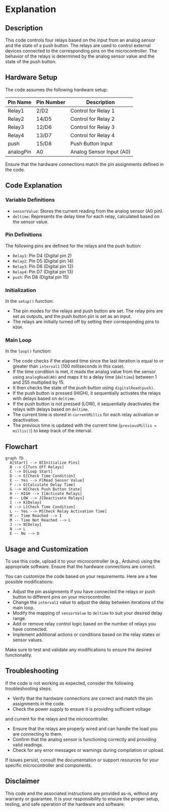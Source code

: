 # Explanation 

## Description
This code controls four relays based on the input from an analog sensor and the state of a push button. The relays are used to control external devices connected to the corresponding pins on the microcontroller. The behavior of the relays is determined by the analog sensor value and the state of the push button.

## Hardware Setup
The code assumes the following hardware setup:

| Pin Name  | Pin Number | Description              |
|-----------|------------|--------------------------|
| Relay1    | 2/D2       | Control for Relay 1      |
| Relay2    | 14/D5      | Control for Relay 2      |
| Relay3    | 12/D6      | Control for Relay 3      |
| Relay4    | 13/D7      | Control for Relay 4      |
| push      | 15/D8      | Push Button Input        |
| analogPin | A0         | Analog Sensor Input (A0) |

Ensure that the hardware connections match the pin assignments defined in the code.

## Code Explanation
### Variable Definitions
- `sensorValue`: Stores the current reading from the analog sensor (A0 pin).
- `deltime`: Represents the delay time for each relay, calculated based on the sensor value.

### Pin Definitions
The following pins are defined for the relays and the push button:
- `Relay1`: Pin D4 (Digital pin 2)
- `Relay2`: Pin D5 (Digital pin 14)
- `Relay3`: Pin D6 (Digital pin 12)
- `Relay4`: Pin D7 (Digital pin 13)
- `push`: Pin D8 (Digital pin 15)

### Initialization
In the `setup()` function:
- The pin modes for the relays and push button are set. The relay pins are set as outputs, and the push button pin is set as an input.
- The relays are initially turned off by setting their corresponding pins to `HIGH`.

### Main Loop
In the `loop()` function:
- The code checks if the elapsed time since the last iteration is equal to or greater than `interval1` (100 milliseconds in this case).
- If the time condition is met, it reads the analog value from the sensor using `analogRead(A0)` and maps it to a delay time (`deltime`) between 1 and 255 multiplied by 15.
- It then checks the state of the push button using `digitalRead(push)`.
- If the push button is pressed (HIGH), it sequentially activates the relays with delays based on `deltime`.
- If the push button is not pressed (LOW), it sequentially deactivates the relays with delays based on `deltime`.
- The current time is stored in `currentMillis` for each relay activation or deactivation.
- The previous time is updated with the current time (`previousMillis = millis()`) to keep track of the interval.

## Flowchart

```mermaid
graph TD
  A[Start] --> B[Initialize Pins]
  B --> C[Turn Off Relays]
  C --> D[Loop Start]
  D --> E[Check Time Condition]
  E -- Yes --> F[Read Sensor Value]
  F --> G[Calculate Delay Time]
  G --> H[Check Push Button State]
  H -- HIGH --> I[Activate Relays]
  H -- LOW --> J[Deactivate Relays]
  I --> K[Delay]
  K --> L[Check Time Condition]
  L -- Yes --> M[Check Relay Activation Time]
  M -- Time Reached --> I
  M -- Time Not Reached --> L
  J --> N[Delay]
  N --> L
  E -- No --> D
```

## Usage and Customization
To use this code, upload it to your microcontroller (e.g., Arduino) using the appropriate software. Ensure that the hardware connections are correct.

You can customize the code based on your requirements. Here are a few possible modifications:

- Adjust the pin assignments if you have connected the relays or push button to different pins on your microcontroller.
- Change the `interval1` value to adjust the delay between iterations of the main loop.
- Modify the mapping of `sensorValue` to `deltime` to suit your desired delay range.
- Add or remove relay control logic based on the number of relays you have connected.
- Implement additional actions or conditions based on the relay states or sensor values.

Make sure to test and validate any modifications to ensure the desired functionality.

## Troubleshooting
If the code is not working as expected, consider the following troubleshooting steps:

- Verify that the hardware connections are correct and match the pin assignments in the code.
- Check the power supply to ensure it is providing sufficient voltage

 and current for the relays and the microcontroller.
- Ensure that the relays are properly wired and can handle the load you are connecting to them.
- Confirm that the analog sensor is functioning correctly and providing valid readings.
- Check for any error messages or warnings during compilation or upload.

If issues persist, consult the documentation or support resources for your specific microcontroller and components.

## Disclaimer
This code and the associated instructions are provided as-is, without any warranty or guarantee. It is your responsibility to ensure the proper setup, testing, and safe operation of the hardware and software.
